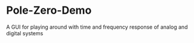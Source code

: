 # Pole-Zero-Demo
A GUI for playing around with time and frequency response of analog and digital systems
